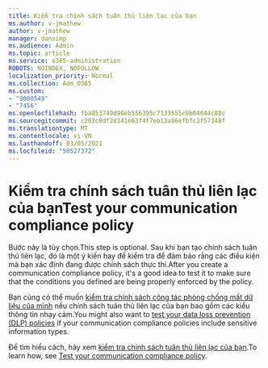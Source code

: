 ```yaml
---
title: Kiểm tra chính sách tuân thủ liên lạc của bạn
ms.author: v-jmathew
author: v-jmathew
manager: dansimp
ms.audience: Admin
ms.topic: article
ms.service: o365-administration
ROBOTS: NOINDEX, NOFOLLOW
localization_priority: Normal
ms.collection: Adm_O365
ms.custom:
- "9000549"
- "7456"
ms.openlocfilehash: fba853749d98eb556395c7133555c0b04044c88c
ms.sourcegitcommit: c202c0df2d141e63f4f7eb13a56efbfc2f57348f
ms.translationtype: MT
ms.contentlocale: vi-VN
ms.lasthandoff: 03/05/2021
ms.locfileid: "50527372"
---
```

# <a name="test-your-communication-compliance-policy"></a><span data-ttu-id="0d978-102">Kiểm tra chính sách tuân thủ liên lạc của bạn</span><span class="sxs-lookup"><span data-stu-id="0d978-102">Test your communication compliance policy</span></span>

<span data-ttu-id="0d978-103">Bước này là tùy chọn.</span><span class="sxs-lookup"><span data-stu-id="0d978-103">This step is optional.</span></span> <span data-ttu-id="0d978-104">Sau khi bạn tạo chính sách tuân thủ liên lạc, đó là một ý kiến hay để kiểm tra để đảm bảo rằng các điều kiện mà bạn xác định đang được chính sách thực thi.</span><span class="sxs-lookup"><span data-stu-id="0d978-104">After you create a communication compliance policy, it's a good idea to test it to make sure that the conditions you defined are being properly enforced by the policy.</span></span>

<span data-ttu-id="0d978-105">Bạn cũng có thể muốn [kiểm tra chính sách công tác phòng chống mất dữ liệu của mình](https://go.microsoft.com/fwlink/?linkid=2110890) nếu chính sách tuân thủ liên lạc của bạn bao gồm các kiểu thông tin nhạy cảm.</span><span class="sxs-lookup"><span data-stu-id="0d978-105">You might also want to [test your data loss prevention (DLP) policies](https://go.microsoft.com/fwlink/?linkid=2110890) if your communication compliance policies include sensitive information types.</span></span>

<span data-ttu-id="0d978-106">Để tìm hiểu cách, hãy xem [kiểm tra chính sách tuân thủ liên lạc của bạn](https://go.microsoft.com/fwlink/?linkid=2111304).</span><span class="sxs-lookup"><span data-stu-id="0d978-106">To learn how, see [Test your communication compliance policy](https://go.microsoft.com/fwlink/?linkid=2111304).</span></span>
